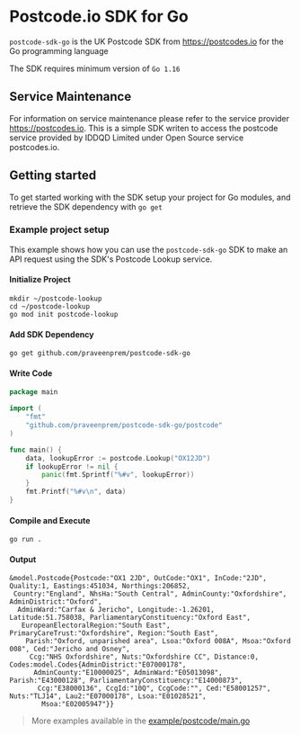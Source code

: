 # Postcode.io SDK for Go

`postcode-sdk-go` is the UK Postcode SDK from https://postcodes.io for the Go programming language

The SDK requires minimum version of `Go 1.16`

## Service Maintenance

For information on service maintenance please refer to the service provider https://postcodes.io.
This is a simple SDK writen to access the postcode service provided by IDDQD Limited under Open Source service postcodes.io.

## Getting started

To get started working with the SDK setup your project for Go modules, and retrieve the SDK dependency with `go get`

### Example project setup

This example shows how you can use the `postcode-sdk-go` SDK to make an API request using the SDK's Postcode Lookup service.

#### Initialize Project
```shell
mkdir ~/postcode-lookup
cd ~/postcode-lookup
go mod init postcode-lookup
```

#### Add SDK Dependency
```shell
go get github.com/praveenprem/postcode-sdk-go
```

#### Write Code
```go
package main

import (
	"fmt"
	"github.com/praveenprem/postcode-sdk-go/postcode"
)

func main() {
	data, lookupError := postcode.Lookup("OX12JD")
	if lookupError != nil {
		panic(fmt.Sprintf("%#v", lookupError))
	}
	fmt.Printf("%#v\n", data)
}
```

#### Compile and Execute
```shell
go run .
````

#### Output
```
&model.Postcode{Postcode:"OX1 2JD", OutCode:"OX1", InCode:"2JD", Quality:1, Eastings:451034, Northings:206852,
 Country:"England", NhsHa:"South Central", AdminCounty:"Oxfordshire", AdminDistrict:"Oxford",
  AdminWard:"Carfax & Jericho", Longitude:-1.26201, Latitude:51.758038, ParliamentaryConstituency:"Oxford East",
   EuropeanElectoralRegion:"South East", PrimaryCareTrust:"Oxfordshire", Region:"South East",
    Parish:"Oxford, unparished area", Lsoa:"Oxford 008A", Msoa:"Oxford 008", Ced:"Jericho and Osney",
     Ccg:"NHS Oxfordshire", Nuts:"Oxfordshire CC", Distance:0, Codes:model.Codes{AdminDistrict:"E07000178",
      AdminCounty:"E10000025", AdminWard:"E05013098", Parish:"E43000128", ParliamentaryConstituency:"E14000873",
       Ccg:"E38000136", CcgId:"10Q", CcgCode:"", Ced:"E58001257", Nuts:"TLJ14", Lau2:"E07000178", Lsoa:"E01028521",
        Msoa:"E02005947"}}
```

> More examples available in the [example/postcode/main.go](example/postcode/main.go)
